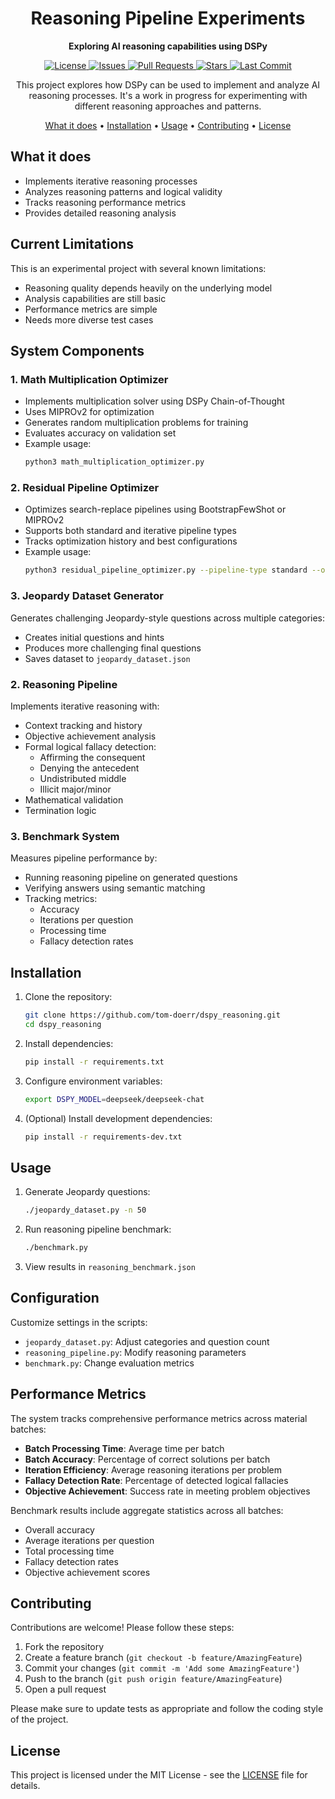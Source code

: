 <h1 align="center">Reasoning Pipeline Experiments</h1>

<p align="center">
  <strong>Exploring AI reasoning capabilities using DSPy</strong>
</p>

<p align="center">
  <a href="https://github.com/tom-doerr/dspy_reasoning/blob/main/LICENSE">
    <img src="https://img.shields.io/badge/License-MIT-blue?style=flat-square&logo=opensourceinitiative&logoColor=white" alt="License">
  </a>
  <a href="https://github.com/tom-doerr/dspy_reasoning/issues">
    <img src="https://img.shields.io/github/issues/tom-doerr/dspy_reasoning?style=flat-square&logo=github&logoColor=white" alt="Issues">
  </a>
  <a href="https://github.com/tom-doerr/dspy_reasoning/pulls">
    <img src="https://img.shields.io/github/issues-pr/tom-doerr/dspy_reasoning?style=flat-square&logo=github&logoColor=white" alt="Pull Requests">
  </a>
  <a href="https://github.com/tom-doerr/dspy_reasoning">
    <img src="https://img.shields.io/github/stars/tom-doerr/dspy_reasoning?style=flat-square&logo=github&logoColor=white" alt="Stars">
  </a>
  <a href="https://github.com/tom-doerr/dspy_reasoning/commits/main">
    <img src="https://img.shields.io/github/last-commit/tom-doerr/dspy_reasoning?style=flat-square&logo=github&logoColor=white" alt="Last Commit">
  </a>
</p>

<p align="center">
  This project explores how DSPy can be used to implement and analyze AI reasoning processes.
  It's a work in progress for experimenting with different reasoning approaches and patterns.
</p>

<div align="center">
  <a href="#what-it-does">What it does</a> •
  <a href="#installation">Installation</a> •
  <a href="#usage">Usage</a> •
  <a href="#contributing">Contributing</a> •
  <a href="#license">License</a>
</div>

## What it does

- Implements iterative reasoning processes
- Analyzes reasoning patterns and logical validity
- Tracks reasoning performance metrics
- Provides detailed reasoning analysis

## Current Limitations

This is an experimental project with several known limitations:

- Reasoning quality depends heavily on the underlying model
- Analysis capabilities are still basic
- Performance metrics are simple
- Needs more diverse test cases

## System Components

### 1. Math Multiplication Optimizer
- Implements multiplication solver using DSPy Chain-of-Thought
- Uses MIPROv2 for optimization
- Generates random multiplication problems for training
- Evaluates accuracy on validation set
- Example usage:
  ```bash
  python3 math_multiplication_optimizer.py
  ```

### 2. Residual Pipeline Optimizer
- Optimizes search-replace pipelines using BootstrapFewShot or MIPROv2
- Supports both standard and iterative pipeline types
- Tracks optimization history and best configurations
- Example usage:
  ```bash
  python3 residual_pipeline_optimizer.py --pipeline-type standard --optimizer mipro
  ```

### 3. Jeopardy Dataset Generator
Generates challenging Jeopardy-style questions across multiple categories:
- Creates initial questions and hints
- Produces more challenging final questions
- Saves dataset to `jeopardy_dataset.json`

### 2. Reasoning Pipeline
Implements iterative reasoning with:
- Context tracking and history
- Objective achievement analysis
- Formal logical fallacy detection:
  - Affirming the consequent
  - Denying the antecedent
  - Undistributed middle
  - Illicit major/minor
- Mathematical validation
- Termination logic

### 3. Benchmark System
Measures pipeline performance by:
- Running reasoning pipeline on generated questions
- Verifying answers using semantic matching
- Tracking metrics:
  - Accuracy
  - Iterations per question
  - Processing time
  - Fallacy detection rates

## Installation

1. Clone the repository:
   ```bash
   git clone https://github.com/tom-doerr/dspy_reasoning.git
   cd dspy_reasoning
   ```

2. Install dependencies:
   ```bash
   pip install -r requirements.txt
   ```

3. Configure environment variables:
   ```bash
   export DSPY_MODEL=deepseek/deepseek-chat
   ```

4. (Optional) Install development dependencies:
   ```bash
   pip install -r requirements-dev.txt
   ```

## Usage

1. Generate Jeopardy questions:
   ```bash
   ./jeopardy_dataset.py -n 50
   ```

2. Run reasoning pipeline benchmark:
   ```bash
   ./benchmark.py
   ```

3. View results in `reasoning_benchmark.json`

## Configuration

Customize settings in the scripts:
- `jeopardy_dataset.py`: Adjust categories and question count
- `reasoning_pipeline.py`: Modify reasoning parameters
- `benchmark.py`: Change evaluation metrics

## Performance Metrics

The system tracks comprehensive performance metrics across material batches:

- **Batch Processing Time**: Average time per batch
- **Batch Accuracy**: Percentage of correct solutions per batch
- **Iteration Efficiency**: Average reasoning iterations per problem
- **Fallacy Detection Rate**: Percentage of detected logical fallacies
- **Objective Achievement**: Success rate in meeting problem objectives

Benchmark results include aggregate statistics across all batches:
- Overall accuracy
- Average iterations per question
- Total processing time
- Fallacy detection rates
- Objective achievement scores

## Contributing

Contributions are welcome! Please follow these steps:

1. Fork the repository
2. Create a feature branch (`git checkout -b feature/AmazingFeature`)
3. Commit your changes (`git commit -m 'Add some AmazingFeature'`)
4. Push to the branch (`git push origin feature/AmazingFeature`)
5. Open a pull request

Please make sure to update tests as appropriate and follow the coding style of the project.

## License

This project is licensed under the MIT License - see the [LICENSE](LICENSE) file for details.
